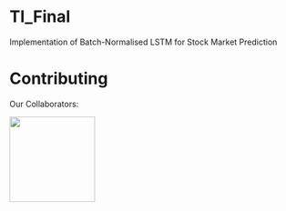 # TI_Final
 Implementation of Batch-Normalised LSTM for Stock Market Prediction




# Contributing
Our Collaborators:
<p align="left">
 <a href="https://github.com/Gabriel-Duong" target="_blank">
  <img src="https://avatars.githubusercontent.com/u/112112339?v=4" width="150"> 
 </a>
</p>
